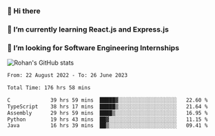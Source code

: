 ### 👋 Hi there 

<!--
**rohznmdev/rohznmdev** is a ✨ _special_ ✨ repository because its `README.md` (this file) appears on your GitHub profile.

Here are some ideas to get you started:

- 🔭 I’m currently working on ...
- 🌱 I’m currently learning Ruby and Ruby on Rails
- 👯 I’m looking to collaborate on ...
- 🤔 I’m looking for help with ...
- 💬 Ask me about ...
- 📫 How to reach me: ...
- 😄 Pronouns: ...
- ⚡ Fun fact: ...
-->
### 🌱 I’m currently learning React.js and Express.js
### 🤔 I’m looking for Software Engineering Internships
![Rohan's GitHub stats](https://github-readme-stats.vercel.app/api?username=rohznmdev&theme=dark&show_icons=true)

<!--START_SECTION:waka-->

```txt
From: 22 August 2022 - To: 26 June 2023

Total Time: 176 hrs 58 mins

C             39 hrs 59 mins  █████▓░░░░░░░░░░░░░░░░░░░   22.60 %
TypeScript    38 hrs 17 mins  █████▒░░░░░░░░░░░░░░░░░░░   21.64 %
Assembly      29 hrs 59 mins  ████▒░░░░░░░░░░░░░░░░░░░░   16.95 %
Python        19 hrs 43 mins  ██▓░░░░░░░░░░░░░░░░░░░░░░   11.15 %
Java          16 hrs 39 mins  ██▒░░░░░░░░░░░░░░░░░░░░░░   09.41 %
```

<!--END_SECTION:waka-->
